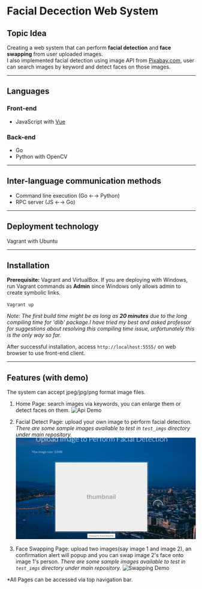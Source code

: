 # Facial Decection Web System

## Topic Idea

Creating a web system that can perform **facial detection** and **face swapping** from user uploaded images.\
I also implemented facial detection using image API from [Pixabay.com](https://pixabay.com/), user can search images by keyword and detect faces on those images.

---

## Languages

### Front-end

- JavaScript with [Vue](https://vuejs.org/)

### Back-end

- Go
- Python with OpenCV

---

## Inter-language communication methods

- Command line execution (Go &leftarrow;&rightarrow; Python)
- RPC server (JS &leftarrow;&rightarrow; Go)

---

## Deployment technology

Vagrant with Ubuntu

---

## Installation

**Prerequisite:** Vagrant and VirtualBox.
If you are deploying with Windows, run Vagrant commands as **Admin** since Windows only allows admin to create symbolic links.

`Vagrant up`

*Note: The first build time might be as long as **20 minutes** due to the long compiling time for 'dlib' package.I have tried my best and asked professor for suggestions about resolving this compiling time issue, unfortunately this is the only way so far.*

After successful installation, access `http://localhost:5555/` on web browser to use front-end client.

---

## Features (with demo)

The system can accept jpeg/jpg/png format image files.

1. Home Page: search images via keywords, you can enlarge them or detect faces on them.
![Api Demo](md_assets/api_demo.gif)

2. Facial Detect Page: upload your own image to perform facial detection. *There are some sample images available to test in `test_imgs` directory under main repository.*
![Detection Demo](md_assets/detection_demo.gif)

3. Face Swapping Page: upload two images(say image 1 and image 2), an confirmation alert will popup and you can swap image 2's face onto image 1's person. *There are some sample images available to test in `test_imgs` directory under main repository.*
![Swapping Demo](md_assets/face_swap_demo.gif)

*All Pages can be accessed via top navigation bar.
